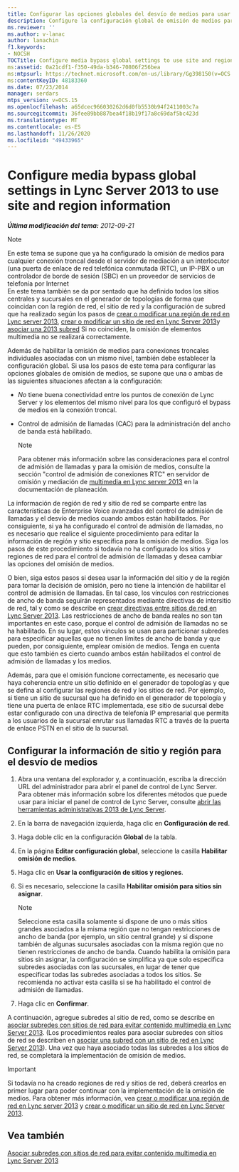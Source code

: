 ```yaml
---
title: Configurar las opciones globales del desvío de medios para usar información de sitio y región
description: Configure la configuración global de omisión de medios para usar la información del sitio y la región.
ms.reviewer: ''
ms.author: v-lanac
author: lanachin
f1.keywords:
- NOCSH
TOCTitle: Configure media bypass global settings to use site and region information
ms:assetid: 0a21cdf1-f350-49da-b346-70806f256bea
ms:mtpsurl: https://technet.microsoft.com/en-us/library/Gg398150(v=OCS.15)
ms:contentKeyID: 48183360
ms.date: 07/23/2014
manager: serdars
mtps_version: v=OCS.15
ms.openlocfilehash: a65dcec966030262d6d0fb5530b94f2411003c7a
ms.sourcegitcommit: 36fee89bb887bea4f18b19f17a8c69daf5bc423d
ms.translationtype: MT
ms.contentlocale: es-ES
ms.lasthandoff: 11/26/2020
ms.locfileid: "49433965"
---
```

# <a name="configure-media-bypass-global-settings-in-lync-server-2013-to-use-site-and-region-information"></a>Configure media bypass global settings in Lync Server 2013 to use site and region information

<div data-xmlns="http://www.w3.org/1999/xhtml">

<div class="topic" data-xmlns="http://www.w3.org/1999/xhtml" data-msxsl="urn:schemas-microsoft-com:xslt" data-cs="https://msdn.microsoft.com/">

<div data-asp="https://msdn2.microsoft.com/asp">



</div>

<div id="mainSection">

<div id="mainBody">

<span> </span>

_**Última modificación del tema:** 2012-09-21_

<div>


> [!NOTE]
> En este tema se supone que ya ha configurado la omisión de medios para cualquier conexión troncal desde el servidor de mediación a un interlocutor (una puerta de enlace de red telefónica conmutada (RTC), un IP-PBX o un controlador de borde de sesión (SBC) en un proveedor de servicios de telefonía por Internet<BR>En este tema también se da por sentado que ha definido todos los sitios centrales y sucursales en el generador de topologías de forma que coincidan con la región de red, el sitio de red y la configuración de subred que ha realizado según los pasos de <A href="lync-server-2013-create-or-modify-a-network-region.md">crear o modificar una región de red en Lync server 2013</A>, <A href="lync-server-2013-create-or-modify-a-network-site.md">crear o modificar un sitio de red en Lync Server 2013</A>y <A href="lync-server-2013-associate-a-subnet-with-a-network-site.md">asociar una 2013 subred</A> Si no coinciden, la omisión de elementos multimedia no se realizará correctamente.



</div>

Además de habilitar la omisión de medios para conexiones troncales individuales asociadas con un mismo nivel, también debe establecer la configuración global. Si usa los pasos de este tema para configurar las opciones globales de omisión de medios, se supone que una o ambas de las siguientes situaciones afectan a la configuración:

  - *No* tiene buena conectividad entre los puntos de conexión de Lync Server y los elementos del mismo nivel para los que configuró el bypass de medios en la conexión troncal.

  - Control de admisión de llamadas (CAC) para la administración del ancho de banda está habilitado.
    
    <div>
    

    > [!NOTE]
    > Para obtener más información sobre las consideraciones para el control de admisión de llamadas y para la omisión de medios, consulte la sección "control de admisión de conexiones RTC" en servidor de omisión y mediación de <A href="lync-server-2013-media-bypass-and-mediation-server.md">multimedia en Lync server 2013</A> en la documentación de planeación.

    
    </div>

La información de región de red y sitio de red se comparte entre las características de Enterprise Voice avanzadas del control de admisión de llamadas y el desvío de medios cuando ambos están habilitados. Por consiguiente, si ya ha configurado el control de admisión de llamadas, no es necesario que realice el siguiente procedimiento para editar la información de región y sitio específica para la omisión de medios. Siga los pasos de este procedimiento si todavía no ha configurado los sitios y regiones de red para el control de admisión de llamadas y desea cambiar las opciones del omisión de medios.

O bien, siga estos pasos si desea usar la información del sitio y de la región para tomar la decisión de omisión, pero no tiene la intención de habilitar el control de admisión de llamadas. En tal caso, los vínculos con restricciones de ancho de banda seguirán representados mediante directivas de intersitio de red, tal y como se describe en [crear directivas entre sitios de red en Lync Server 2013](lync-server-2013-create-network-intersite-policies.md). Las restricciones de ancho de banda reales no son tan importantes en este caso, porque el control de admisión de llamadas no se ha habilitado. En su lugar, estos vínculos se usan para particionar subredes para especificar aquellas que no tienen límites de ancho de banda y que pueden, por consiguiente, emplear omisión de medios. Tenga en cuenta que esto también es cierto cuando ambos están habilitados el control de admisión de llamadas y los medios.

Además, para que el omisión funcione correctamente, es necesario que haya coherencia entre un sitio definido en el generador de topologías y que se defina al configurar las regiones de red y los sitios de red. Por ejemplo, si tiene un sitio de sucursal que ha definido en el generador de topología y tiene una puerta de enlace RTC implementada, ese sitio de sucursal debe estar configurado con una directiva de telefonía IP empresarial que permita a los usuarios de la sucursal enrutar sus llamadas RTC a través de la puerta de enlace PSTN en el sitio de la sucursal.

<div>

## <a name="to-configure-site-and-region-information-for-media-bypass"></a>Configurar la información de sitio y región para el desvío de medios

1.  Abra una ventana del explorador y, a continuación, escriba la dirección URL del administrador para abrir el panel de control de Lync Server. Para obtener más información sobre los diferentes métodos que puede usar para iniciar el panel de control de Lync Server, consulte [abrir las herramientas administrativas 2013 de Lync Server](lync-server-2013-open-lync-server-administrative-tools.md).

2.  En la barra de navegación izquierda, haga clic en **Configuración de red**.

3.  Haga doble clic en la configuración **Global** de la tabla.

4.  En la página **Editar configuración global**, seleccione la casilla **Habilitar omisión de medios**.

5.  Haga clic en **Usar la configuración de sitios y regiones**.

6.  Si es necesario, seleccione la casilla **Habilitar omisión para sitios sin asignar**.
    
    <div>
    

    > [!NOTE]
    > Seleccione esta casilla solamente si dispone de uno o más sitios grandes asociados a la misma región que no tengan restricciones de ancho de banda (por ejemplo, un sitio central grande) y si dispone también de algunas sucursales asociadas con la misma región que no tienen restricciones de ancho de banda. Cuando habilita la omisión para sitios sin asignar, la configuración se simplifica ya que solo especifica subredes asociadas con las sucursales, en lugar de tener que especificar todas las subredes asociadas a todos los sitios. Se recomienda no activar esta casilla si se ha habilitado el control de admisión de llamadas.

    
    </div>

7.  Haga clic en **Confirmar**.

A continuación, agregue subredes al sitio de red, como se describe en [asociar subredes con sitios de red para evitar contenido multimedia en Lync Server 2013](lync-server-2013-associate-subnets-with-network-sites-for-media-bypass.md). (Los procedimientos reales para asociar subredes con sitios de red se describen en [asociar una subred con un sitio de red en Lync Server 2013](lync-server-2013-associate-a-subnet-with-a-network-site.md)). Una vez que haya asociado todas las subredes a los sitios de red, se completará la implementación de omisión de medios.

<div>


> [!IMPORTANT]
> Si todavía no ha creado regiones de red y sitios de red, deberá crearlos en primer lugar para poder continuar con la implementación de la omisión de medios. Para obtener más información, vea <A href="lync-server-2013-create-or-modify-a-network-region.md">crear o modificar una región de red en Lync server 2013</A> y <A href="lync-server-2013-create-or-modify-a-network-site.md">crear o modificar un sitio de red en Lync Server 2013</A>.



</div>

</div>

<div>

## <a name="see-also"></a>Vea también


[Asociar subredes con sitios de red para evitar contenido multimedia en Lync Server 2013](lync-server-2013-associate-subnets-with-network-sites-for-media-bypass.md)  
  

</div>

</div>

<span> </span>

</div>

</div>

</div>

